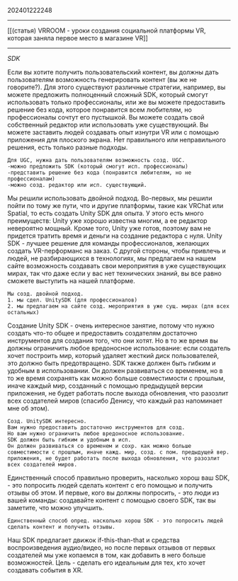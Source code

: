 202401222248
***
[[(статья) VRROOM - уроки создания социальной платформы VR, которая заняла первое место в магазине VR]]
***
*SDK*

Если вы хотите получить пользовательский контент, вы должны дать пользователям возможность генерировать контент (вы же не говорите?). Для этого существуют различные стратегии, например, вы можете предложить полноценный сложный SDK, который смогут использовать только профессионалы, или же вы можете предоставить решение без кода, которое понравится всем любителям, но профессионалы сочтут его пустышкой. Вы можете создать свой собственный редактор или использовать уже существующий. Вы можете заставить людей создавать опыт изнутри VR или с помощью приложения для плоского экрана. Нет правильного или неправильного решения, есть только разные подходы.

```
Для UGC, нужна дать пользователям возможность созд. UGC.
-можно предложить SDK (который смогут исп. профессионалы)
-представить решение без кода (понравится любителям, но не профессионалам)
-можно созд. редактор или исп. существующий.
```

Мы решили использовать двойной подход. Во-первых, мы решили пойти по тому же пути, что и другие платформы, такие как VRChat или Spatial, то есть создать Unity SDK для опыта. У этого есть много преимуществ: Unity уже хорошо известна многим, а ее редактор невероятно мощный. Кроме того, Unity уже готов, поэтому вам не придется тратить время и деньги на создание редактора с нуля. Unity SDK - лучшее решение для команды профессионалов, желающих создать VR-перформанс на заказ. С другой стороны, чтобы привлечь и людей, не разбирающихся в технологиях, мы предлагаем на нашем сайте возможность создавать свои мероприятия в уже существующих мирах, так что даже если у вас нет технических знаний, вы все равно сможете выступить на нашей платформе.

```
Мы созд. двойной подход.
1. мы сдел. UnitySDK (для профессионалов)
2. мы предлагаем на сайте созд. мероприятия в уже сущ. мирах (для всех остальных)
```

Создание Unity SDK - очень интересное занятие, потому что нужно создать что-то общее и предоставить создателям достаточно инструментов для создания того, что они хотят. Но в то же время вы должны ограничить любое вредоносное использование: если создатель хочет построить мир, который удаляет жесткий диск пользователей, это должно быть предотвращено. SDK также должен быть гибким и удобным в использовании. Он должен развиваться со временем, но в то же время сохранять как можно больше совместимости с прошлым, иначе каждый мир, созданный с помощью предыдущей версии приложения, не будет работать после выхода обновления, что разозлит всех создателей миров (спасибо Денису, что каждый раз напоминает мне об этом).

```
Созд. UnitySDK интересно. 
Вам нужно предоставить достаточно инструментов для созд.
Но вам нужно ограничить любое вредоносное использование.
SDK должен быть гибким и удобным в исп.
Он должен развиваться со временем и сохр. как можно больше совместимости с прошлым, иначе кажд. мир, созд. с пом. предыдущей вер. приложения, не будет работать после выхода обновления, что разозлит всех создателей миров.
```

Единственный способ правильно проверить, насколько хорош ваш SDK, - это попросить людей сделать контент с его помощью и получить отзывы об этом. И первые, кого вы должны попросить, - это люди из вашей команды: создавайте контент с помощью своего SDK, так вы заметите, что можно улучшить.

```
Единственный способ опред. насколько хорош SDK - это попросить людей сделать контент и получить отзывы.
```

Наш SDK предлагает движок if-this-than-that и средства воспроизведения аудио/видео, но после первых отзывов от первых создателей мы уже копаемся в том, как добавить в него больше возможностей. Цель - сделать его идеальным для тех, кто хочет создавать события в XR.

